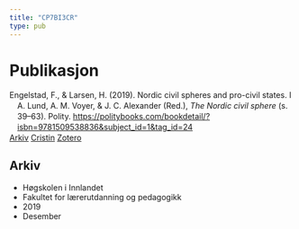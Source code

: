 ```yaml
---
title: "CP7BI3CR"
type: pub
---
```

<h1>Publikasjon</h1>
<article id="csl-bib-container-CP7BI3CR" class="csl-bib-container">
  <div class="csl-bib-body" style="line-height: 1.35; padding-left: 1em; text-indent:-1em;">
  <div class="csl-entry">Engelstad, F., &amp; Larsen, H. (2019). Nordic civil spheres and pro-civil states. I A. Lund, A. M. Voyer, &amp; J. C. Alexander (Red.), <i>The Nordic civil sphere</i> (s. 39&#x2013;63). Polity. <a href="https://politybooks.com/bookdetail/?isbn=9781509538836&amp;subject_id=1&amp;tag_id=24">https://politybooks.com/bookdetail/?isbn=9781509538836&amp;subject_id=1&amp;tag_id=24</a></div>
</div>
  <div class="csl-bib-buttons">
    <a href="#taxonomy-article-CP7BI3CR" class="csl-bib-button">Arkiv</a>
    <a href alt="Cristin URL" class="csl-bib-button">Cristin</a>
    <a href alt="Zotero URL" class="csl-bib-button">Zotero</a>
  </div>
  <div id="csl-bib-meta-container-CP7BI3CR"></div>
</article>
<div id="csl-bib-meta-CP7BI3CR" class="csl-bib-meta">
  <article id="taxonomy-article-CP7BI3CR" class="taxonomy-article">
    <h1>Arkiv</h1>
    <ul>
      <li>Høgskolen i Innlandet</li>
      <li>Fakultet for lærerutdanning og pedagogikk</li>
      <li>2019</li>
      <li>Desember</li>
    </ul>
  </article>
</div>
